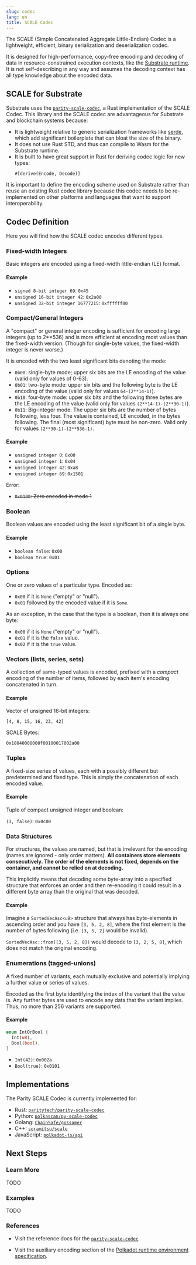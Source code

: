 ```yaml
---
slug: codec
lang: en
title: SCALE Codec
---
```


The SCALE (Simple Concatenated Aggregate Little-Endian) Codec is a lightweight,
efficient, binary serialization and deserialization codec.

It is designed for high-performance, copy-free encoding and decoding of data in
resource-constrained execution contexts, like the [Substrate
runtime](/current/runtime/index.md). It is not self-describing in any way and
assumes the decoding context has all type knowledge about the encoded data.

## SCALE for Substrate

Substrate uses the
[`parity-scale-codec`](https://github.com/paritytech/parity-scale-codec), a Rust
implementation of the SCALE Codec. This library and the SCALE codec are
advantageous for Substrate and blockchain systems because:

* It is lightweight relative to generic serialization frameworks like
  [serde](https://serde.rs/), which add significant boilerplate that can bloat
  the size of the binary.
* It does not use Rust STD, and thus can compile to Wasm for the Substrate
  runtime.
* It is built to have great support in Rust for deriving codec logic for new
  types:
  ```
  #[derive(Encode, Decode)]
  ```

It is important to define the encoding scheme used on Substrate rather than
reuse an existing Rust codec library because this codec needs to be
re-implemented on other platforms and languages that want to support
interoperability.

## Codec Definition

Here you will find how the SCALE codec encodes different types.

### Fixed-width Integers

Basic integers are encoded using a fixed-width little-endian (LE) format.

#### Example

- `signed 8-bit integer 69`: `0x45`
- `unsigned 16-bit integer 42`: `0x2a00`
- `unsigned 32-bit integer 16777215`: `0xffffff00`

### Compact/General Integers

A "compact" or general integer encoding is sufficient for encoding large
integers (up to 2**536) and is more efficient at encoding most values than the
fixed-width version. (Though for single-byte values, the fixed-width integer is
never worse.)

It is encoded with the two least significant bits denoting the mode:

- `0b00`: single-byte mode; upper six bits are the LE encoding of the value
  (valid only for values of 0-63).
- `0b01`: two-byte mode: upper six bits and the following byte is the LE
  encoding of the value (valid only for values `64-(2**14-1)`).
- `0b10`: four-byte mode: upper six bits and the following three bytes are the
  LE encoding of the value (valid only for values `(2**14-1)-(2**30-1)`).
- `0b11`: Big-integer mode: The upper six bits are the number of bytes
  following, less four. The value is contained, LE encoded, in the bytes
  following. The final (most significant) byte must be non-zero. Valid only for
  values `(2**30-1)-(2**536-1)`.

#### Example

- `unsigned integer 0`: `0x00`
- `unsigned integer 1`: `0x04`
- `unsigned integer 42`: `0xa8`
- `unsigned integer 69`: `0x1501`

Error:

- ~~`0x0100`: Zero encoded in mode 1~~

### Boolean

Boolean values are encoded using the least significant bit of a single byte.

#### Example

- `boolean false`: `0x00`
- `boolean true`: `0x01`

### Options

One or zero values of a particular type. Encoded as:

- `0x00` if it is `None` ("empty" or "null").
- `0x01` followed by the encoded value if it is `Some`.

As an exception, in the case that the type is a boolean, then it is always one
byte:

- `0x00` if it is `None` ("empty" or "null").
- `0x01` if it is the `false` value.
- `0x02` if it is the `true` value.

### Vectors (lists, series, sets)

A collection of same-typed values is encoded, prefixed with a *compact* encoding
of the number of items, followed by each item's encoding concatenated in turn.

#### Example

Vector of unsigned 16-bit integers:

```
[4, 8, 15, 16, 23, 42]
```

SCALE Bytes:

```
0x18040008000f00100017002a00
```

### Tuples

A fixed-size series of values, each with a possibly different but predetermined
and fixed type. This is simply the concatenation of each encoded value. 

#### Example

Tuple of compact unsigned integer and boolean:

`(3, false)`: `0x0c00`

### Data Structures

For structures, the values are named, but that is irrelevant for the encoding (names are ignored - 
only order matters). **All containers store elements consecutively. The order of the elements is not 
fixed, depends on the container, and cannot be relied on at decoding.**

This implicitly means that decoding some byte-array into a specified structure that
enforces an order and then re-encoding it could result in a different byte array than the
original that was decoded.

#### Example

Imagine a `SortedVecAsc<u8>` structure that always has byte-elements in ascending order and you 
have `[3, 5, 2, 8]`, where the first element is the number of bytes following (i.e. `[3, 5, 2]` 
would be invalid).

`SortedVecAsc::from([3, 5, 2, 8])` would decode to `[3, 2, 5, 8]`, which does not match the 
original encoding.

### Enumerations (tagged-unions)

A fixed number of variants, each mutually exclusive and potentially implying a
further value or series of values.

Encoded as the first byte identifying the index of the variant that the value
is. Any further bytes are used to encode any data that the variant implies.
Thus, no more than 256 variants are supported.

#### Example

```rust
enum IntOrBool {
  Int(u8),
  Bool(bool),
}
```

- `Int(42)`: `0x002a`
- `Bool(true)`: `0x0101`

## Implementations

The Parity SCALE Codec is currently implemented for:

* Rust:
  [`paritytech/parity-scale-codec`](https://github.com/paritytech/parity-scale-codec)
* Python:
  [`polkascan/py-scale-codec`](https://github.com/polkascan/py-scale-codec)
* Golang: [`ChainSafe/gossamer`](https://github.com/ChainSafe/gossamer)
* C++: [`soramitsu/scale`](https://github.com/soramitsu/scale)
* JavaScript: [`polkadot-js/api`](https://github.com/polkadot-js/api)

## Next Steps

### Learn More

TODO

### Examples

TODO

### References

* Visit the reference docs for the
  [`parity-scale-codec`](https://substrate.dev/rustdocs/master/parity_scale_codec/index.html).

* Visit the auxiliary encoding section of the [Polkadot runtime environment
  specification](https://github.com/w3f/polkadot-spec/blob/master/runtime-environment-spec/polkadot_re_spec.pdf).
